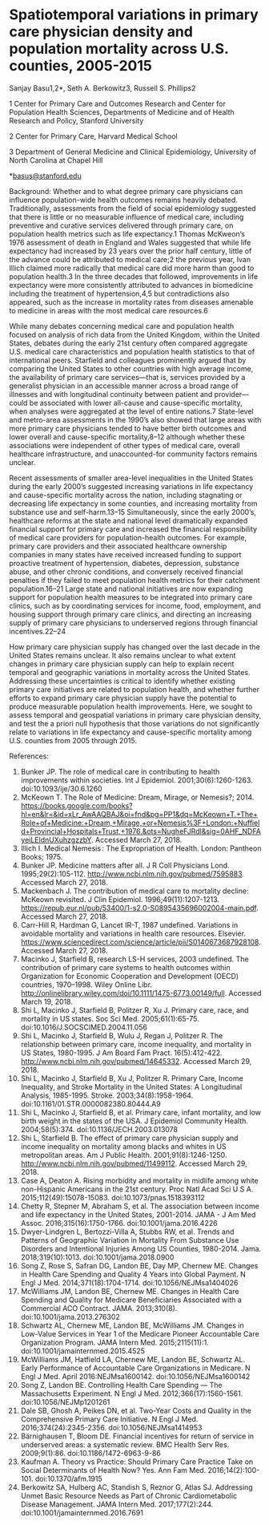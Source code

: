 # Spatiotemporal variations in primary care physician density and population mortality across U.S. counties, 2005-2015
Sanjay Basu1,2*, Seth A. Berkowitz3, Russell S. Phillips2

1 Center for Primary Care and Outcomes Research and Center for Population Health Sciences, Departments of Medicine and of Health Research and Policy, Stanford University

2 Center for Primary Care, Harvard Medical School

3 Department of General Medicine and Clinical Epidemiology, University of North Carolina at Chapel Hill

*basus@stanford.edu

Background:
Whether and to what degree primary care physicians can influence population-wide health outcomes remains heavily debated. Traditionally, assessments from the field of social epidemiology suggested that there is little or no measurable influence of medical care, including preventive and curative services delivered through primary care, on population health metrics such as life expectancy.1 Thomas McKweon’s 1976 assessment of death in England and Wales suggested that while life expectancy had increased by 23 years over the prior half century, little of the advance could be attributed to medical care;2 the previous year, Ivan Illich claimed more radically that medical care did more harm than good to population health.3 In the three decades that followed, improvements in life expectancy were more consistently attributed to advances in biomedicine including the treatment of hypertension,4,5 but contradictions also appeared, such as the increase in mortality rates from diseases amenable to medicine in areas with the most medical care resources.6 

While many debates concerning medical care and population health focused on analysis of rich data from the United Kingdom, within the United States, debates during the early 21st century often compared aggregate U.S. medical care characteristics and population health statistics to that of international peers. Starfield and colleagues prominently argued that by comparing the United States to other countries with high average income, the availability of primary care services—that is, services provided by a generalist physician in an accessible manner across a broad range of illnesses and with longitudinal continuity between patient and provider—could be associated with lower all-cause and cause-specific mortality, when analyses were aggregated at the level of entire nations.7 State-level and metro-area assessments in the 1990’s also showed that large areas with more primary care physicians tended to have better birth outcomes and lower overall and cause-specific mortality,8–12 although whether these associations were independent of other types of medical care, overall healthcare infrastructure, and unaccounted-for community factors remains unclear. 

Recent assessments of smaller area-level inequalities in the United States during the early 2000’s suggested increasing variations in life expectancy and cause-specific mortality across the nation, including stagnating or decreasing life expectancy in some counties, and increasing mortality from substance use and self-harm.13–15 Simultaneously, since the early 2000’s, healthcare reforms at the state and national level dramatically expanded financial support for primary care and increased the financial responsibility of medical care providers for population-health outcomes. For example, primary care providers and their associated healthcare ownership companies in many states have received increased funding to support proactive treatment of hypertension, diabetes, depression, substance abuse, and other chronic conditions, and conversely received financial penalties if they failed to meet population health metrics for their catchment population.16–21 Large state and national initiatives are now expanding support for population health measures to be integrated into primary care clinics, such as by coordinating services for income, food, employment, and housing support through primary care clinics, and directing an increasing supply of primary care physicians to underserved regions through financial incentives.22–24 

How primary care physician supply has changed over the last decade in the United States remains unclear. It also remains unclear to what extent changes in primary care physician supply can help to explain recent temporal and geographic variations in mortality across the United States. Addressing these uncertainties is critical to identify whether existing primary care initiatives are related to population health, and whether further efforts to expand primary care physician supply have the potential to produce measurable population health improvements. Here, we sought to assess temporal and geospatial variations in primary care physician density, and test the a priori null hypothesis that those variations do not significantly relate to variations in life expectancy and cause-specific mortality among U.S. counties from 2005 through 2015.


References:
1. 	Bunker JP. The role of medical care in contributing to health improvements within societies. Int J Epidemiol. 2001;30(6):1260-1263. doi:10.1093/ije/30.6.1260
2. 	McKeown T. The Role of Medicine: Dream, Mirage, or Nemesis?; 2014. https://books.google.com/books?hl=en&lr=&id=xLr_AwAAQBAJ&oi=fnd&pg=PP1&dq=McKeown+T.+The+Role+of+Medicine:+Dream,+Mirage,+or+Nemesis%3F+London:+Nuffield+Provincial+Hospitals+Trust,+1976.&ots=NugheFJRdl&sig=0AHF_NDFAyeiLEldnUXuhzgzzbY. Accessed March 27, 2018.
3. 	Illich I. Medical Nemesis : The Expropriation of Health. London: Pantheon Books; 1975.
4. 	Bunker JP. Medicine matters after all. J R Coll Physicians Lond. 1995;29(2):105-112. http://www.ncbi.nlm.nih.gov/pubmed/7595883. Accessed March 27, 2018.
5. 	Mackenbach J. The contribution of medical care to mortality decline: McKeown revisited. J Clin Epidemiol. 1996;49(11):1207-1213. https://repub.eur.nl/pub/53400/1-s2.0-S0895435696002004-main.pdf. Accessed March 27, 2018.
6. 	Carr-Hill R, Hardman G, Lancet IR-T, 1987  undefined. Variations in avoidable mortality and variations in health care resources. Elsevier. https://www.sciencedirect.com/science/article/pii/S0140673687928108. Accessed March 27, 2018.
7. 	Macinko J, Starfield B, research LS-H services, 2003  undefined. The contribution of primary care systems to health outcomes within Organization for Economic Cooperation and Development (OECD) countries, 1970–1998. Wiley Online Libr. http://onlinelibrary.wiley.com/doi/10.1111/1475-6773.00149/full. Accessed March 19, 2018.
8. 	Shi L, Macinko J, Starfield B, Politzer R, Xu J. Primary care, race, and mortality in US states. Soc Sci Med. 2005;61(1):65-75. doi:10.1016/J.SOCSCIMED.2004.11.056
9. 	Shi L, Macinko J, Starfield B, Wulu J, Regan J, Politzer R. The relationship between primary care, income inequality, and mortality in US States, 1980-1995. J Am Board Fam Pract. 16(5):412-422. http://www.ncbi.nlm.nih.gov/pubmed/14645332. Accessed March 29, 2018.
10. Shi L, Macinko J, Starfield B, Xu J, Politzer R. Primary Care, Income Inequality, and Stroke Mortality in the United States: A Longitudinal Analysis, 1985-1995. Stroke. 2003;34(8):1958-1964. doi:10.1161/01.STR.0000082380.80444.A9
11. Shi L, Macinko J, Starfield B, et al. Primary care, infant mortality, and low birth weight in the states of the USA. J Epidemiol Community Health. 2004;58(5):374. doi:10.1136/JECH.2003.013078
12. Shi L, Starfield B. The effect of primary care physician supply and income inequality on mortality among blacks and whites in US metropolitan areas. Am J Public Health. 2001;91(8):1246-1250. http://www.ncbi.nlm.nih.gov/pubmed/11499112. Accessed March 29, 2018.
13. Case A, Deaton A. Rising morbidity and mortality in midlife among white non-Hispanic Americans in the 21st century. Proc Natl Acad Sci U S A. 2015;112(49):15078-15083. doi:10.1073/pnas.1518393112
14. Chetty R, Stepner M, Abraham S, et al. The association between income and life expectancy in the United States, 2001-2014. JAMA - J Am Med Assoc. 2016;315(16):1750-1766. doi:10.1001/jama.2016.4226
15. Dwyer-Lindgren L, Bertozzi-Villa A, Stubbs RW, et al. Trends and Patterns of Geographic Variation in Mortality From Substance Use Disorders and Intentional Injuries Among US Counties, 1980-2014. Jama. 2018;319(10):1013. doi:10.1001/jama.2018.0900
16. Song Z, Rose S, Safran DG, Landon BE, Day MP, Chernew ME. Changes in Health Care Spending and Quality 4 Years into Global Payment. N Engl J Med. 2014;371(18):1704-1714. doi:10.1056/NEJMsa1404026
17. McWilliams JM, Landon BE, Chernew ME. Changes in Health Care Spending and Quality for Medicare Beneficiaries Associated with a Commercial ACO Contract. JAMA. 2013;310(8). doi:10.1001/jama.2013.276302
18. Schwartz AL, Chernew ME, Landon BE, McWilliams JM. Changes in Low-Value Services in Year 1 of the Medicare Pioneer Accountable Care Organization Program. JAMA Intern Med. 2015;2115(11):1. doi:10.1001/jamainternmed.2015.4525
19. McWilliams JM, Hatfield LA, Chernew ME, Landon BE, Schwartz AL. Early Performance of Accountable Care Organizations in Medicare. N Engl J Med. April 2016:NEJMsa1600142. doi:10.1056/NEJMsa1600142
20. Song Z, Landon BE. Controlling Health Care Spending — The Massachusetts Experiment. N Engl J Med. 2012;366(17):1560-1561. doi:10.1056/NEJMp1201261
21. Dale SB, Ghosh A, Peikes DN, et al. Two-Year Costs and Quality in the Comprehensive Primary Care Initiative. N Engl J Med. 2016;374(24):2345-2356. doi:10.1056/NEJMsa1414953
22. Bärnighausen T, Bloom DE. Financial incentives for return of service in underserved areas: a systematic review. BMC Health Serv Res. 2009;9(1):86. doi:10.1186/1472-6963-9-86
23. Kaufman A. Theory vs Practice: Should Primary Care Practice Take on Social Determinants of Health Now? Yes. Ann Fam Med. 2016;14(2):100-101. doi:10.1370/afm.1915
24. Berkowitz SA, Hulberg AC, Standish S, Reznor G, Atlas SJ. Addressing Unmet Basic Resource Needs as Part of Chronic Cardiometabolic Disease Management. JAMA Intern Med. 2017;177(2):244. doi:10.1001/jamainternmed.2016.7691

